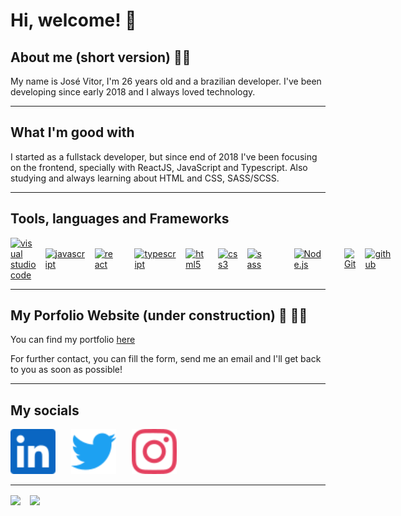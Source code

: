 # Hi, welcome! 👋

## About me (short version) :man_technologist:

My name is José Vitor, I'm 26 years old and a brazilian developer. I've been developing since early 2018 and I always loved technology.

---

## What I'm good with

I started as a fullstack developer, but since end of 2018 I've been focusing on the frontend, specially with ReactJS, JavaScript and Typescript. Also studying and always learning about HTML and CSS, SASS/SCSS.

---

## Tools, languages and Frameworks

<div style="display: flex; gap: 15px; justify-items: center; align-items: center;">
  <a href="https://code.visualstudio.com/"><img alt="visual studio code" width="82px"
      src="https://img.icons8.com/fluent/240/000000/visual-studio-code-2019.png" /></a>
  <a href="https://developer.mozilla.org/en-US/docs/Web/JavaScript"><img alt="javascript" width="82px" src="https://img.icons8.com/color/240/000000/javascript.png" /></a>
  <a href="https://reactjs.org/"><img alt="react" width="82px" src="https://img.icons8.com/color/240/000000/react-native.png" /></a>
  <a href="https://nextjs.org/"><img alt="nextjs" width="82px" src="/icons/nextjs.svg" /></a>
  <a href="https://www.typescriptlang.org/"><img alt="typescript" width="82px" src="https://img.icons8.com/color/240/000000/typescript.png" /></a>
  <a href="https://developer.mozilla.org/en-US/docs/Web/HTML"><img alt="html5" width="82px" src="https://img.icons8.com/color/240/000000/html-5.png" /></a>
  <a href="https://developer.mozilla.org/en-US/docs/Web/CSS"><img alt="css3" width="82px" src="https://img.icons8.com/color/240/000000/css3.png" /></a>
  <a href="https://sass-lang.com/"><img alt="sass" width="82px" src="https://img.icons8.com/color/240/000000/sass.png" /></a>
  <a href="https://www.json.org/json-en.html"><img alt="json" width="82px"
      src="https://raw.githubusercontent.com/github/explore/80688e429a7d4ef2fca1e82350fe8e3517d3494d/topics/json/json.png" /></a>
  <a href="https://eslint.org/"><img alt="eslint" width="82px"
      src="https://raw.githubusercontent.com/github/explore/80688e429a7d4ef2fca1e82350fe8e3517d3494d/topics/eslint/eslint.png" /></a>
  <a href="https://nodejs.org/en/"><img alt="Node.js" width="82px" src="https://img.icons8.com/color/240/000000/nodejs.png" /></a>
  <a href="https://nestjs.com/"><img alt="NestJS" width="82px" src="/icons/nestjs.svg" /></a>
  <a href="https://git-scm.com/"><img alt="Git" width="82px" src="https://img.icons8.com/color/240/000000/git.png" /></a>
  <a href="https://github.com/"><img alt="github" width="82px" src="https://img.icons8.com/ios-glyphs/240/000000/github.png" /></a>
</div>

---

## My Porfolio Website (under construction) 🚧 👷‍♂️

You can find my portfolio [here](https://portfolio.vitoorgomes.com/)

For further contact, you can fill the form, send me an email and I'll get back to you as soon as possible!

---

## My socials

<div style="display: flex; gap: 25px; justify-items: center; align-items: center;">
  <a href="https://www.linkedin.com/in/jos%C3%A9-braga-94436711a/?locale=en_US"><img alt="linkedin" width="72px" src="/icons/linkedin.svg" /></a>
  <a href="https://twitter.com/vitoorgomes1"><img alt="twitter" width="72px" src="/icons/twitter.svg" /></a>
  <a href="https://www.instagram.com/vitoorgomes/"><img alt="instagram" width="72px" src="/icons/instagram.svg" /></a>
</div>


---

<div style="display: flex; gap: 15px; justify-items: center; align-items: center;">
  <a href="https://github.com/anuraghazra/github-readme-stats">
    <img align="center" src="https://github-readme-stats.vercel.app/api?username=vitoorgomes&count_private=true&theme=aura_dark" />
  </a>
  <a href="https://github.com/vitoorgomes">
    <img align="center" src="https://github-readme-stats.vercel.app/api/top-langs/?username=vitoorgomes&hide=ANTLR&theme=aura_dark" />
  </a>
<div>
